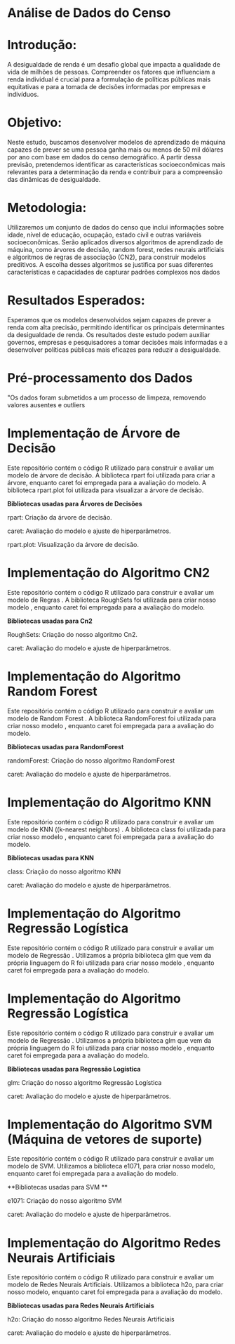 # Análise de Dados do Censo

# Introdução:

A desigualdade de renda é um desafio global que impacta a qualidade de vida de milhões de pessoas. Compreender os fatores que influenciam a renda individual é crucial para a formulação de políticas públicas mais equitativas e para a tomada de decisões informadas por empresas e indivíduos.

# Objetivo:

Neste estudo, buscamos desenvolver modelos de aprendizado de máquina capazes de prever se uma pessoa ganha mais ou menos de 50 mil dólares por ano com base em dados do censo demográfico. A partir dessa previsão, pretendemos identificar as características socioeconômicas mais relevantes para a determinação da renda e contribuir para a compreensão das dinâmicas de desigualdade.

# Metodologia:

Utilizaremos um conjunto de dados do censo que inclui informações sobre idade, nível de educação, ocupação, estado civil e outras variáveis socioeconômicas. Serão aplicados diversos algoritmos de aprendizado de máquina, como árvores de decisão, random forest, redes neurais artificiais e algoritmos de regras de associação (CN2), para construir modelos preditivos. A escolha desses algoritmos se justifica por suas diferentes características e capacidades de capturar padrões complexos nos dados

# Resultados Esperados:

Esperamos que os modelos desenvolvidos sejam capazes de prever a renda com alta precisão, permitindo identificar os principais determinantes da desigualdade de renda. Os resultados deste estudo podem auxiliar governos, empresas e pesquisadores a tomar decisões mais informadas e a desenvolver políticas públicas mais eficazes para reduzir a desigualdade.

# Pré-processamento dos Dados

"Os dados foram submetidos a um processo de limpeza, removendo valores ausentes e outliers

# Implementação de Árvore de Decisão 

Este repositório contém o código R utilizado para construir e avaliar um modelo de árvore de decisão. A biblioteca rpart foi utilizada para criar a árvore, enquanto caret foi empregada para a avaliação do modelo. A biblioteca rpart.plot foi utilizada para visualizar a árvore de decisão.

**Bibliotecas usadas para Árvores de Decisões**

rpart: Criação da árvore de decisão.

caret: Avaliação do modelo e ajuste de hiperparâmetros.

rpart.plot: Visualização da árvore de decisão.


# Implementação do Algoritmo CN2 

Este repositório contém o código R utilizado para construir e avaliar um modelo de Regras . A biblioteca RoughSets foi utilizada para criar nosso modelo , enquanto caret foi empregada para a avaliação do modelo.

**Bibliotecas usadas para Cn2**

RoughSets: Criação do nosso algoritmo Cn2.

caret: Avaliação do modelo e ajuste de hiperparâmetros.


# Implementação do Algoritmo Random Forest 

Este repositório contém o código R utilizado para construir e avaliar um modelo de Random Forest . A biblioteca RandomForest foi utilizada para criar nosso modelo , enquanto caret foi empregada para a avaliação do modelo. 

**Bibliotecas usadas para RandomForest**

randomForest: Criação do nosso algoritmo RandomForest

caret: Avaliação do modelo e ajuste de hiperparâmetros.


# Implementação do Algoritmo KNN

Este repositório contém o código R utilizado para construir e avaliar um modelo de KNN ((k-nearest neighbors) . A biblioteca class foi utilizada para criar nosso modelo , enquanto caret foi empregada para a avaliação do modelo. 

**Bibliotecas usadas para KNN**

class: Criação do nosso algoritmo KNN

caret: Avaliação do modelo e ajuste de hiperparâmetros.

# Implementação do Algoritmo Regressão Logística

Este repositório contém o código R utilizado para construir e avaliar um modelo de Regressão . Utilizamos a própria  biblioteca glm que vem da própria linguagem do R foi utilizada para criar nosso modelo , enquanto caret foi empregada para a avaliação do modelo. 


# Implementação do Algoritmo Regressão Logística

Este repositório contém o código R utilizado para construir e avaliar um modelo de Regressão . Utilizamos a própria  biblioteca glm que vem da própria linguagem do R foi utilizada para criar nosso modelo , enquanto caret foi empregada para a avaliação do modelo. 

**Bibliotecas usadas para Regressão Logística**

glm: Criação do nosso algoritmo Regressão Logística 

caret: Avaliação do modelo e ajuste de hiperparâmetros.


# Implementação do Algoritmo SVM (Máquina de vetores de suporte)

Este repositório contém o código R utilizado para construir e avaliar um modelo de SVM. Utilizamos a biblioteca e1071, para criar nosso modelo, enquanto caret foi empregada para a avaliação do modelo. 

**Bibliotecas usadas para SVM **

e1071: Criação do nosso algoritmo SVM 

caret: Avaliação do modelo e ajuste de hiperparâmetros.

# Implementação do Algoritmo Redes Neurais Artificiais

Este repositório contém o código R utilizado para construir e avaliar um modelo de Redes Neurais Artificiais. Utilizamos a biblioteca h2o, para criar nosso modelo, enquanto caret foi empregada para a avaliação do modelo. 

**Bibliotecas usadas para Redes Neurais Artificiais**

h2o: Criação do nosso algoritmo Redes Neurais Artificiais 

caret: Avaliação do modelo e ajuste de hiperparâmetros.



